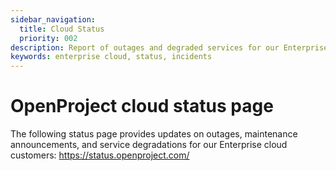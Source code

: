 ```yaml
---
sidebar_navigation:
  title: Cloud Status 
  priority: 002
description: Report of outages and degraded services for our Enterprise cloud customers
keywords: enterprise cloud, status, incidents
---
```


# OpenProject cloud status page

The following status page provides updates on outages, maintenance announcements, and service degradations for our Enterprise cloud customers: https://status.openproject.com/
